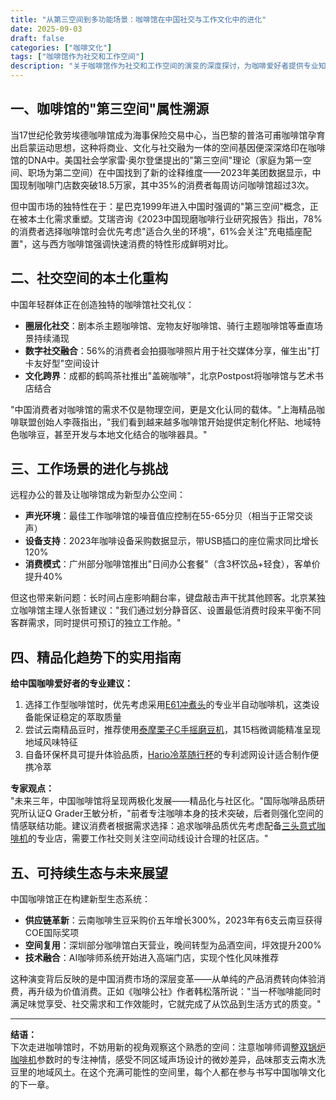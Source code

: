 ```yaml
---
title: "从第三空间到多功能场景：咖啡馆在中国社交与工作文化中的进化"
date: 2025-09-03
draft: false
categories: ["咖啡文化"]
tags: ["咖啡馆作为社交和工作空间"]
description: "关于咖啡馆作为社交和工作空间的演变的深度探讨，为咖啡爱好者提供专业知识和实用指南。"
---
```


## 一、咖啡馆的"第三空间"属性溯源  
当17世纪伦敦劳埃德咖啡馆成为海事保险交易中心，当巴黎的普洛可甫咖啡馆孕育出启蒙运动思想，这种将商业、文化与社交融为一体的空间基因便深深烙印在咖啡馆的DNA中。美国社会学家雷·奥尔登堡提出的"第三空间"理论（家庭为第一空间、职场为第二空间）在中国找到了新的诠释维度——2023年美团数据显示，中国现制咖啡门店数突破18.5万家，其中35%的消费者每周访问咖啡馆超过3次。

但中国市场的独特性在于：星巴克1999年进入中国时强调的"第三空间"概念，正在被本土化需求重塑。艾瑞咨询《2023中国现磨咖啡行业研究报告》指出，78%的消费者选择咖啡馆时会优先考虑"适合久坐的环境"，61%会关注"充电插座配置"，这与西方咖啡馆强调快速消费的特性形成鲜明对比。

## 二、社交空间的本土化重构  
中国年轻群体正在创造独特的咖啡馆社交礼仪：  
- **圈层化社交**：剧本杀主题咖啡馆、宠物友好咖啡馆、骑行主题咖啡馆等垂直场景持续涌现  
- **数字社交融合**：56%的消费者会拍摄咖啡照片用于社交媒体分享，催生出"打卡友好型"空间设计  
- **文化跨界**：成都的鹤鸣茶社推出"盖碗咖啡"，北京Postpost将咖啡馆与艺术书店结合  

"中国消费者对咖啡馆的需求不仅是物理空间，更是文化认同的载体。"上海精品咖啡联盟创始人李薇指出，"我们看到越来越多咖啡馆开始提供定制化杯贴、地域特色咖啡豆，甚至开发与本地文化结合的咖啡器具。"

## 三、工作场景的进化与挑战  
远程办公的普及让咖啡馆成为新型办公空间：  
- **声光环境**：最佳工作咖啡馆的噪音值应控制在55-65分贝（相当于正常交谈声）  
- **设备支持**：2023年咖啡设备采购数据显示，带USB插口的座位需求同比增长120%  
- **消费模式**：广州部分咖啡馆推出"日间办公套餐"（含3杯饮品+轻食），客单价提升40%  

但这也带来新问题：长时间占座影响翻台率，键盘敲击声干扰其他顾客。北京某独立咖啡馆主理人张哲建议："我们通过划分静音区、设置最低消费时段来平衡不同客群需求，同时提供可预订的独立工作舱。"

## 四、精品化趋势下的实用指南  
**给中国咖啡爱好者的专业建议：**  
1. 选择工作型咖啡馆时，优先考虑采用[E61冲煮头](https://www.amazon.com/s?k=E61%E5%86%B2%E7%85%AE%E5%A4%B4&tag=coffeeprism-20)的专业半自动咖啡机，这类设备能保证稳定的萃取质量  
2. 尝试云南精品豆时，推荐使用[泰摩栗子C手摇磨豆机](https://www.amazon.com/s?k=%E6%B3%B0%E6%91%A9%E6%A0%97%E5%AD%90C%E6%89%8B%E6%91%87%E7%A3%A8%E8%B1%86%E6%9C%BA&tag=coffeeprism-20)，其15档微调能精准呈现地域风味特征  
3. 自备环保杯具可提升体验品质，[Hario冷萃随行杯](https://www.amazon.com/s?k=Hario%E5%86%B7%E8%90%83%E9%9A%8F%E8%A1%8C%E6%9D%AF&tag=coffeeprism-20)的专利滤网设计适合制作便携冷萃  

**专家观点：**  
"未来三年，中国咖啡馆将呈现两极化发展——精品化与社区化。"国际咖啡品质研究所认证Q Grader王敏分析，"前者专注咖啡本身的技术突破，后者则强化空间的情感联结功能。建议消费者根据需求选择：追求咖啡品质优先考虑配备[三头意式咖啡机](https://www.amazon.com/s?k=%E4%B8%89%E5%A4%B4%E6%84%8F%E5%BC%8F%E5%92%96%E5%95%A1%E6%9C%BA&tag=coffeeprism-20)的专业店，需要工作社交则关注空间动线设计合理的社区店。"

## 五、可持续生态与未来展望  
中国咖啡馆正在构建新型生态系统：  
- **供应链革新**：云南咖啡生豆采购价五年增长300%，2023年有6支云南豆获得COE国际奖项  
- **空间复用**：深圳部分咖啡馆白天营业，晚间转型为品酒空间，坪效提升200%  
- **技术融合**：AI咖啡师系统开始进入高端门店，实现个性化风味推荐  

这种演变背后反映的是中国消费市场的深层变革——从单纯的产品消费转向体验消费，再升级为价值消费。正如《咖啡公社》作者韩松落所说："当一杯咖啡能同时满足味觉享受、社交需求和工作效能时，它就完成了从饮品到生活方式的质变。"

---

**结语：**  
下次走进咖啡馆时，不妨用新的视角观察这个熟悉的空间：注意咖啡师调整[双锅炉咖啡机](https://www.amazon.com/s?k=%E5%8F%8C%E9%94%85%E7%82%89%E5%92%96%E5%95%A1%E6%9C%BA&tag=coffeeprism-20)参数时的专注神情，感受不同区域声场设计的微妙差异，品味那支云南水洗豆里的地域风土。在这个充满可能性的空间里，每个人都在参与书写中国咖啡文化的下一章。